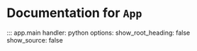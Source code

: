 # Documentation for `App`

::: app.main
    handler: python
    options:
      show_root_heading: false
      show_source: false
